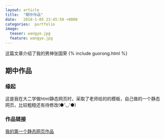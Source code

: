 ```yaml
---
layout: article
title:  "期中作品"
date:   2018-1-05 23:45:50 +0800
categories:  portfolio
image:
  teaser: wangye.jpg
  feature: wangye.jpg
---
```

这篇文章介绍了我的男神张国荣 {% include guorong.html %}

## 期中作品
### 缘起
这是我在大二学做html静态网页时，采取了老师给的的模板，自己做的一个静态网页，比较粗糙还有待修改(●'◡'●)

### 作品链接
[我的第一个静态网页作品](https://violette9953.github.io/portfolio//visualization1/index)

